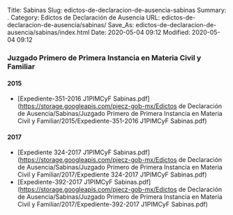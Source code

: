 Title: Sabinas
Slug: edictos-de-declaracion-de-ausencia-sabinas
Summary: .
Category: Edictos de Declaración de Ausencia
URL: edictos-de-declaracion-de-ausencia/sabinas/
Save_As: edictos-de-declaracion-de-ausencia/sabinas/index.html
Date: 2020-05-04 09:12
Modified: 2020-05-04 09:12


 



### Juzgado Primero de Primera Instancia en Materia Civil y Familiar


#### 2015


* [Expediente-351-2016 J1PIMCyF Sabinas.pdf](https://storage.googleapis.com/pjecz-gob-mx/Edictos de Declaración de Ausencia/Sabinas/Juzgado Primero de Primera Instancia en Materia Civil y Familiar/2015/Expediente-351-2016 J1PIMCyF Sabinas.pdf)


#### 2017


* [Expediente 324-2017 J1PIMCyF Sabinas.pdf](https://storage.googleapis.com/pjecz-gob-mx/Edictos de Declaración de Ausencia/Sabinas/Juzgado Primero de Primera Instancia en Materia Civil y Familiar/2017/Expediente 324-2017 J1PIMCyF Sabinas.pdf)
* [Expediente-392-2017 J1PIMCyF Sabinas.pdf](https://storage.googleapis.com/pjecz-gob-mx/Edictos de Declaración de Ausencia/Sabinas/Juzgado Primero de Primera Instancia en Materia Civil y Familiar/2017/Expediente-392-2017 J1PIMCyF Sabinas.pdf)



